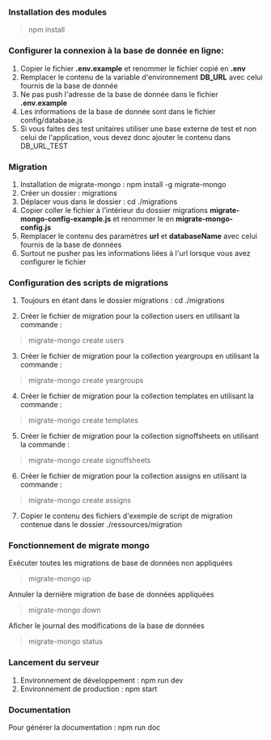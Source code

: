### Installation des modules
> npm install

### Configurer la connexion à la base de donnée en ligne:
1. Copier le fichier **.env.example** et renommer le fichier copié en **.env**
2. Remplacer le contenu de la variable d'environnement **DB_URL** avec celui fournis de la base de donnée
3. Ne pas push l'adresse de la base de donnée dans le fichier **.env.example**
4. Les informations de la base de donnée sont dans le fichier config/database.js
5. Si vous faites des test unitaires utiliser une base externe de test et non celui de l'application, vous devez donc ajouter le contenu dans DB_URL_TEST

### Migration
1. Installation de migrate-mongo : npm install -g migrate-mongo
2. Créer un dossier : migrations
3. Déplacer vous dans le dossier : cd ./migrations
4. Copier coller le fichier à l'intérieur du dossier migrations **migrate-mongo-config-example.js** et renommer le en **migrate-mongo-config.js**
5. Remplacer le contenu des paramètres **url** et **databaseName** avec celui fournis de la base de données
6. Surtout ne pusher pas les informations liées à l'url lorsque vous avez configurer le fichier

### Configuration des scripts de migrations
1. Toujours en étant dans le dossier migrations : cd ./migrations

2. Créer le fichier de migration pour la collection users en utilisant la commande : 
> migrate-mongo create users

3. Créer le fichier de migration pour la collection yeargroups en utilisant la commande : 
> migrate-mongo create yeargroups

4. Créer le fichier de migration pour la collection templates en utilisant la commande : 
> migrate-mongo create templates

5. Créer le fichier de migration pour la collection signoffsheets en utilisant la commande :
> migrate-mongo create signoffsheets

6. Créer le fichier de migration pour la collection assigns en utilisant la commande : 
> migrate-mongo create assigns

7. Copier le contenu des fichiers d'exemple de script de migration contenue dans le dossier ./ressources/migration

### Fonctionnement de migrate mongo

Exécuter toutes les migrations de base de données non appliquées
> migrate-mongo up

Annuler la dernière migration de base de données appliquées
> migrate-mongo down

Aficher le journal des modifications de la base de données
> migrate-mongo status

### Lancement du serveur

1. Environnement de développement : npm run dev
2. Environnement de production : npm start

### Documentation

Pour générer la documentation : npm run doc
